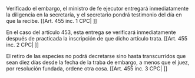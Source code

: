 Verificado el embargo, el ministro de fe ejecutor entregará inmediatamente la diligencia en la secretaría, y el secretario pondrá testimonio del día en que la recibe. [[Art. 455 inc. 1 CPC| ]]

En el caso del artículo 453, esta entrega se verificará inmediatamente después de practicada la inscripción de que dicho artículo trata. [[Art. 455 inc. 2 CPC| ]]

El retiro de las especies no podrá decretarse sino hasta transcurridos que sean diez días desde la fecha de la traba de embargo, a menos que el juez, por resolución fundada, ordene otra cosa. [[Art. 455 inc. 3 CPC| ]]